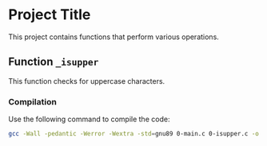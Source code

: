 # Project Title

This project contains functions that perform various operations.

## Function `_isupper`

This function checks for uppercase characters.

### Compilation

Use the following command to compile the code:

```sh
gcc -Wall -pedantic -Werror -Wextra -std=gnu89 0-main.c 0-isupper.c -o 0-isuper

